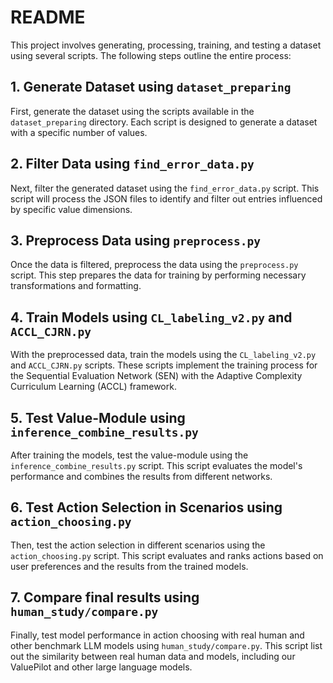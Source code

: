 # README

This project involves generating, processing, training, and testing a dataset using several scripts. The following steps outline the entire process:

## 1. Generate Dataset using `dataset_preparing`

First, generate the dataset using the scripts available in the `dataset_preparing` directory. Each script is designed to generate a dataset with a specific number of values.

## 2. Filter Data using `find_error_data.py`

Next, filter the generated dataset using the `find_error_data.py` script. This script will process the JSON files to identify and filter out entries influenced by specific value dimensions.

## 3. Preprocess Data using `preprocess.py`

Once the data is filtered, preprocess the data using the `preprocess.py` script. This step prepares the data for training by performing necessary transformations and formatting.

## 4. Train Models using `CL_labeling_v2.py` and `ACCL_CJRN.py`

With the preprocessed data, train the models using the `CL_labeling_v2.py` and `ACCL_CJRN.py` scripts. These scripts implement the training process for the Sequential Evaluation Network (SEN) with the Adaptive Complexity Curriculum Learning (ACCL) framework.

## 5. Test Value-Module using `inference_combine_results.py`

After training the models, test the value-module using the `inference_combine_results.py` script. This script evaluates the model's performance and combines the results from different networks.

## 6. Test Action Selection in Scenarios using `action_choosing.py`

Then, test the action selection in different scenarios using the `action_choosing.py` script. This script evaluates and ranks actions based on user preferences and the results from the trained models.

## 7. Compare final results using `human_study/compare.py`
Finally, test model performance in action choosing with real human and other benchmark LLM models using `human_study/compare.py`. This script list out the similarity between real human data and models, including our ValuePilot and other large language models.